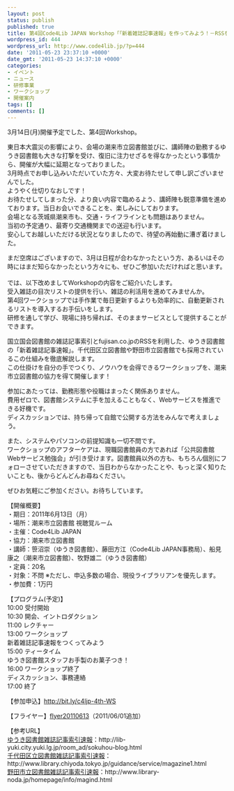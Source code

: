 ```yaml
---
layout: post
status: publish
published: true
title: 第4回Code4Lib JAPAN Workshop「「新着雑誌記事速報」を作ってみよう！－RSSを活用した図書館サービス作成講座－」 （サービス構築コース）
wordpress_id: 444
wordpress_url: http://www.code4lib.jp/?p=444
date: '2011-05-23 23:37:10 +0000'
date_gmt: '2011-05-23 14:37:10 +0000'
categories:
- イベント
- ニュース
- 研修事業
- ワークショップ
- 開催案内
tags: []
comments: []
---
```

<p>3月14日(月)開催予定でした、第4回Workshop。</p>
<p>東日本大震災の影響により、会場の潮来市立図書館並びに、講師陣の勤務するゆうき図書館も大きな打撃を受け、復旧に注力せざるを得なかったという事情から、開催が大幅に延期となっておりました。<br />
3月時点でお申し込みいただいていた方々、大変お待たせして申し訳ございませんでした。<br />
ようやく仕切りなおしです！<br />
お待たせしてしまった分、より良い内容で臨めるよう、講師陣も鋭意準備を進めております。当日お会いできることを、楽しみにしております。<br />
会場となる茨城県潮来市も、交通・ライフラインとも問題はありません。<br />
当初の予定通り、最寄り交通機関までの送迎も行います。<br />
安心してお越しいただける状況となりましたので、待望の再始動に漕ぎ着けました。</p>
<p>まだ空席はございますので、3月は日程が合わなかったという方、あるいはその時にはまだ知らなかったという方々にも、ぜひご参加いただければと思います。<br />
<!--more--><br />
では、以下改めましてWorkshopの内容をご紹介いたします。<br />
受入雑誌の目次リストの提供を行い、雑誌の利活用を進めてみませんか。<br />
第4回ワークショップでは手作業で毎日更新するよりも効率的に、自動更新されるリストを導入するお手伝いをします。<br />
研修を通して学び、現場に持ち帰れば、そのままサービスとして提供することができます。</p>
<p>国立国会図書館の雑誌記事索引とfujisan.co.jpのRSSを利用した、ゆうき図書館の「新着雑誌記事速報」。千代田区立図書館や野田市立図書館でも採用されているこの仕組みを徹底解説します。<br />
この仕掛けを自分の手でつくり、ノウハウを会得できるワークショップを、潮来市立図書館の協力を得て開催します！</p>
<p>参加にあたっては、勤務形態や役職はまったく関係ありません。<br />
費用ゼロで、図書館システムに手を加えることもなく、Webサービスを推進できる好機です。<br />
ディスカッションでは、持ち帰って自館で公開する方法をみんなで考えましょう。</p>
<p>また、システムやパソコンの前提知識も一切不問です。<br />
ワークショップのアフターケアは、現職図書館員の方であれば「公共図書館Webサービス勉強会」が引き受けます。図書館員以外の方も、もちろん個別にフォローさせていただきますので、当日わからなかったことや、もっと深く知りたいことも、後からどんどんお尋ねください。</p>
<p>ぜひお気軽にご参加ください。お待ちしています。</p>
<p>【開催概要】<br />
・期日：2011年6月13日（月）<br />
・場所：潮来市立図書館 視聴覚ルーム<br />
・主催：Code4Lib JAPAN<br />
・協力：潮来市立図書館<br />
・講師：笹沼崇（ゆうき図書館）、藤田方江（Code4Lib JAPAN事務局）、船見康之（潮来市立図書館）、牧野雄二（ゆうき図書館）<br />
・定員：20名<br />
・対象：不問 ※ただし、申込多数の場合、現役ライブラリアンを優先します。<br />
・参加費：1万円</p>
<p>【プログラム(予定)】<br />
10:00 受付開始<br />
10:30 開会、イントロダクション<br />
11:00 レクチャー<br />
13:00 ワークショップ<br />
新着雑誌記事速報をつくってみよう<br />
15:00 ティータイム<br />
ゆうき図書館スタッフお手製のお菓子つき！<br />
16:00 ワークショップ終了<br />
ディスカッション、事務連絡<br />
17:00 終了</p>
<p>【参加申込】<a href="http://bit.ly/c4ljp-4th-WS">http://bit.ly/c4ljp-4th-WS</a></p>
<p>【フライヤー】<a href="{{ site.baseurl }}/assets/uploads/2011/05/flyer201105122.pdf">flyer20110613</a>（2011/06/01追加）</p>
<p>【参考URL】<br />
<a href="http://lib-yuki.city.yuki.lg.jp/room_ad/sokuhou-blog.html">ゆうき図書館雑誌記事索引速報</a>：http://lib-yuki.city.yuki.lg.jp/room_ad/sokuhou-blog.html<br />
<a href="http://www.library.chiyoda.tokyo.jp/guidance/service/magazine1.html">千代田区立図書館雑誌記事索引速報</a>：http://www.library.chiyoda.tokyo.jp/guidance/service/magazine1.html<br />
<a href="http://www.library-noda.jp/homepage/info/magind.html">野田市立図書館雑誌記事索引速報</a>：http://www.library-noda.jp/homepage/info/magind.html</p>
